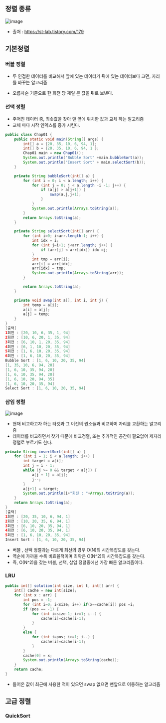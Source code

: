 ## 정렬 종류

![image](https://user-images.githubusercontent.com/81945553/137429266-4d9d13c1-ddcf-4119-b081-2d0afaee67b6.png)

- 출처 : https://st-lab.tistory.com/179

## 기본정렬 

### 버블 정렬

- 두 인접한 데이터를 비교해서 앞에 있는 데이터가 뒤에 있는 데이터보다 크면, 자리를 바꾸는 알고리즘

- 오름차순 기준으로 한 회전 당 제일 큰 값을 뒤로 보낸다. 

  

### 선택 정렬

- 주어진 데이터 중, 최솟값을 찾아 맨 앞에 위치한 값과 교체 하는 알고리즘 
- 교체 마다 시작 인덱스를 증가 시킨다. 



```java
public class Chap01 {
    public static void main(String[] args) {
        int[] a = {20, 35, 10, 6, 94, 1};
        int[] b = {20, 35, 10, 6, 94, 1 };
        Chap01 main = new Chap01();
        System.out.println("Bubble Sort" +main.bubbleSort(a));
        System.out.println("Insert Sort" + main.selectSort(b));
    }

    private String bubbleSort(int[] a) {
        for (int i = 0; i < a.length; i++) {
            for (int j = 0; j < a.length -i -1; j++) {
                if (a[j] > a[j+1]) {
                    swap(a,j,j+1);
                }
            }
            System.out.println(Arrays.toString(a));
        }
        return Arrays.toString(a);
    }

    private String selectSort(int[] arr) {
        for (int i=0; i<arr.length-1; i++) {
            int idx = i;
            for (int j=i+1; j<arr.length; j++) {
                if (arr[j] < arr[idx]) idx =j;
            }
            int tmp = arr[i];
            arr[i] = arr[idx];
            arr[idx] = tmp;
            System.out.println(Arrays.toString(arr));
        }

        return Arrays.toString(a);
    }

    private void swap(int a[], int i, int j) {
        int temp = a[i];
        a[i] = a[j];
        a[j] = temp;
    }
}
[출력]
1회전 : [20, 10, 6, 35, 1, 94]
2회전 : [10, 6, 20, 1, 35, 94]
3회전 : [6, 10, 1, 20, 35, 94]
4회전 : [6, 1, 10, 20, 35, 94]
5회전 : [1, 6, 10, 20, 35, 94]
6회전 : [1, 6, 10, 20, 35, 94]
Bubble Sort : [1, 6, 10, 20, 35, 94]
[1, 35, 10, 6, 94, 20]
[1, 6, 10, 35, 94, 20]
[1, 6, 10, 35, 94, 20]
[1, 6, 10, 20, 94, 35]
[1, 6, 10, 20, 35, 94]
Select Sort : [1, 6, 10, 20, 35, 94]
```



### 삽입 정렬

![image](https://user-images.githubusercontent.com/81945553/137426994-29af68a4-d28f-4981-9422-08ccfc39636f.png)

- 현재 비교하고자 하는 타겟과 그 이전의 원소들과 비교하며 자리를 교환하는 알고리즘 
- 데이터를 비교하면서 찾기 때문에 비교정렬, 또는 추가적인 공간이 필요없어 제자리 정렬로 부르기도 한다. 

```java
private String insertSort(int[] a) {
    for (int i = 1; i < a.length; i++) {
        int target = a[i];
        int j = i - 1;
        while (j >= 0 && target < a[j]) {
            a[j + 1] = a[j];
            j--;
        }
        a[j+1] = target;
        System.out.println(i+"회전 : "+Arrays.toString(a));
    }
    return Arrays.toString(a);
}
[출력]
1회전 : [20, 35, 10, 6, 94, 1]
2회전 : [10, 20, 35, 6, 94, 1]
3회전 : [6, 10, 20, 35, 94, 1]
4회전 : [6, 10, 20, 35, 94, 1]
5회전 : [1, 6, 10, 20, 35, 94]
Insert Sort : [1, 6, 10, 20, 35, 94]
```

- 버블 , 선택 정렬과는 다르게 최선의 경우 O(N)의 시간복잡도를 갖는다. 
- 역순에 가까울 수록 비효율적이며 최악은 O(N^2)의 시간복잡도를 갖는다. 
- 즉, O(N^2)을 갖는 버블, 선택, 삽입 정렬중에선 가장 빠른 알고리즘이다.



### LRU 

```java
public int[] solution(int size, int t, int[] arr) {
    int[] cache = new int[size];
    for (int x : arr) {
        int pos = -1;
        for (int i=0; i<size; i++) if(x==cache[i]) pos =i;
        if (pos == -1) {
            for (int i=size-1; i>=1; i--) {
                cache[i]=cache[i-1];
            }
        }
        else {
            for (int i=pos; i>=1; i--) {
                cache[i]=cache[i-1];
            }
        }
        cache[0] = x;
        System.out.println(Arrays.toString(cache));
    }
    return cache;
}
```

- 들어온 값이 최근에 사용한 적이 있으면 swap 없으면 맨앞으로 이동하는 알고리즘

## 고급 정렬

### QuickSort

